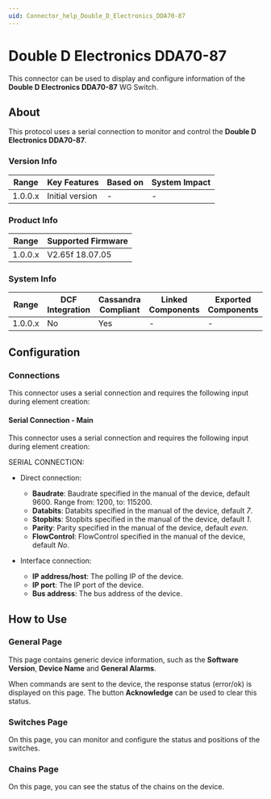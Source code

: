 ```yaml
---
uid: Connector_help_Double_D_Electronics_DDA70-87
---
```


# Double D Electronics DDA70-87

This connector can be used to display and configure information of the **Double D Electronics DDA70-87** WG Switch.

## About

This protocol uses a serial connection to monitor and control the **Double D Electronics DDA70-87**.

### Version Info

| **Range** | **Key Features** | **Based on** | **System Impact** |
|-----------|------------------|--------------|-------------------|
| 1.0.0.x   | Initial version  | \-           | \-                |

### Product Info

| **Range** | **Supported Firmware** |
|-----------|------------------------|
| 1.0.0.x   | V2.65f 18.07.05        |

### System Info

| **Range** | **DCF Integration** | **Cassandra Compliant** | **Linked Components** | **Exported Components** |
|-----------|---------------------|-------------------------|-----------------------|-------------------------|
| 1.0.0.x   | No                  | Yes                     | \-                    | \-                      |

## Configuration

### Connections

This connector uses a serial connection and requires the following input during element creation:

#### Serial Connection - Main

This connector uses a serial connection and requires the following input during element creation:

SERIAL CONNECTION:

- Direct connection:

  - **Baudrate**: Baudrate specified in the manual of the device, default 9600. Range from: 1200, to: 115200.
  - **Databits**: Databits specified in the manual of the device, default *7*.
  - **Stopbits**: Stopbits specified in the manual of the device, default *1*.
  - **Parity**: Parity specified in the manual of the device, default *even*.
  - **FlowControl**: FlowControl specified in the manual of the device, default *No*.

- Interface connection:

  - **IP address/host**: The polling IP of the device.
  - **IP port**: The IP port of the device.
  - **Bus address**: The bus address of the device.

## How to Use

### General Page

This page contains generic device information, such as the **Software Version**, **Device Name** and **General Alarms**.

When commands are sent to the device, the response status (error/ok) is displayed on this page. The button **Acknowledge** can be used to clear this status.

### Switches Page

On this page, you can monitor and configure the status and positions of the switches.

### Chains Page

On this page, you can see the status of the chains on the device.
